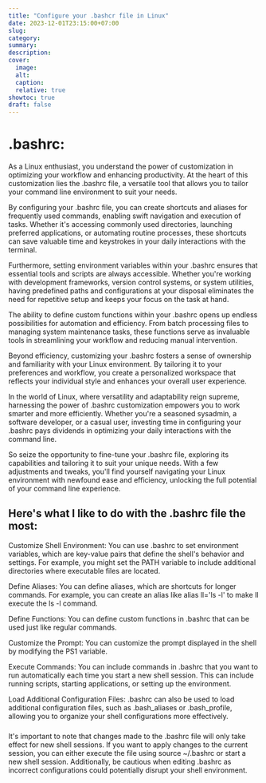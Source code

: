 ```yaml
---
title: "Configure your .bashcr file in Linux"
date: 2023-12-01T23:15:00+07:00
slug: 
category: 
summary:
description: 
cover:
  image:  
  alt:
  caption: 
  relative: true
showtoc: true
draft: false
---
```


# .bashrc:
As a Linux enthusiast, you understand the power of customization in optimizing your workflow and enhancing productivity. At the heart of this customization lies the .bashrc file, a versatile tool that allows you to tailor your command line environment to suit your needs.

By configuring your .bashrc file, you can create shortcuts and aliases for frequently used commands, enabling swift navigation and execution of tasks. Whether it's accessing commonly used directories, launching preferred applications, or automating routine processes, these shortcuts can save valuable time and keystrokes in your daily interactions with the terminal.

Furthermore, setting environment variables within your .bashrc ensures that essential tools and scripts are always accessible. Whether you're working with development frameworks, version control systems, or system utilities, having predefined paths and configurations at your disposal eliminates the need for repetitive setup and keeps your focus on the task at hand.

The ability to define custom functions within your .bashrc opens up endless possibilities for automation and efficiency. From batch processing files to managing system maintenance tasks, these functions serve as invaluable tools in streamlining your workflow and reducing manual intervention.

Beyond efficiency, customizing your .bashrc fosters a sense of ownership and familiarity with your Linux environment. By tailoring it to your preferences and workflow, you create a personalized workspace that reflects your individual style and enhances your overall user experience.

In the world of Linux, where versatility and adaptability reign supreme, harnessing the power of .bashrc customization empowers you to work smarter and more efficiently. Whether you're a seasoned sysadmin, a software developer, or a casual user, investing time in configuring your .bashrc pays dividends in optimizing your daily interactions with the command line.

So seize the opportunity to fine-tune your .bashrc file, exploring its capabilities and tailoring it to suit your unique needs. With a few adjustments and tweaks, you'll find yourself navigating your Linux environment with newfound ease and efficiency, unlocking the full potential of your command line experience.

## Here's what I like to do with the .bashrc file the most:

  Customize Shell Environment: You can use .bashrc to set environment variables, which are key-value pairs that define the shell's behavior and settings. For example, you might set the PATH variable to include additional directories where executable files are located.

  Define Aliases: You can define aliases, which are shortcuts for longer commands. For example, you can create an alias like alias ll='ls -l' to make ll execute the ls -l command.

  Define Functions: You can define custom functions in .bashrc that can be used just like regular commands.

  Customize the Prompt: You can customize the prompt displayed in the shell by modifying the PS1 variable.

  Execute Commands: You can include commands in .bashrc that you want to run automatically each time you start a new shell session. This can include running scripts, starting applications, or setting up the environment.

  Load Additional Configuration Files: .bashrc can also be used to load additional configuration files, such as .bash_aliases or .bash_profile, allowing you to organize your shell configurations more effectively.

###
It's important to note that changes made to the .bashrc file will only take effect for new shell sessions. If you want to apply changes to the current session, you can either execute the file using source ~/.bashrc or start a new shell session. Additionally, be cautious when editing .bashrc as incorrect configurations could potentially disrupt your shell environment.

